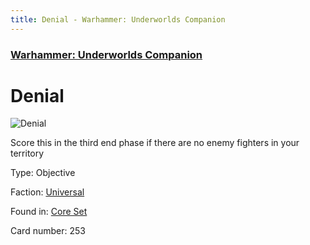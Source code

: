 ```yaml
---
title: Denial - Warhammer: Underworlds Companion
---
```


### [Warhammer: Underworlds Companion](https://guidokessels.github.io/wh-underworlds)

  

# Denial

![Denial](https://warhammerunderworlds.com/wp-content/uploads/sites/6/2017/12/253_ENG-Denial.png)

Score this in the third end phase if there are no enemy fighters in your territory

Type: Objective

Faction: [Universal](https://guidokessels.github.io/wh-underworlds/factions/universal)

Found in: [Core Set](https://guidokessels.github.io/wh-underworlds/locations/core-set)

Card number: 253

